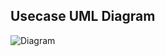 ## Usecase UML Diagram

![Diagram](https://www.planttext.com/api/plantuml/svg/ZLFDIiD04BxlKomzsKDU8HWqIf62j5Gl0GacIg7TGB95f0fj12yAWdWJLF05OjjWQ_zUOVQDdDqajIa6tP1bTkRRRxxTcIM4aEs0spxlj5k4y2PlkVJWi58pZohcCRLOesxk67MJxbQC_PfH9SHtJxdDpX5cC8-TxBasx_Xkq2KKnnQyYXuiH1zcE8UYLqxTRn334CQYBvqGYLkq7xBWCona4EPbShsUe16u_Ye1pJ8yYZkOY1365XDz2X5yuHU96vYZCyeudv3p0uC3J1IAUul12uO_SUyWWxp3207J5I37z2k8ofH8kO09bUVB-7Aggvwp9hjRg6U95n734lqZ_0UOECJrzETQDlNzkQ4enmYh4HSSwL-WuiCQJhkvsGHA2GgJ0bM2cP8SgyA7I8KT0ZD595k8sW4jIUEoxNK2Yz5aoEANY9mL85cgkrLhPTdSGwVIaB18guGjdRYqbdl6jIizAKcwMNEy2oQTaZ7XNxca2fAgqZGzt-4fLjFpVPdHQlf6vJCHaYTtI_ZYNEQezvOVtm00
)
